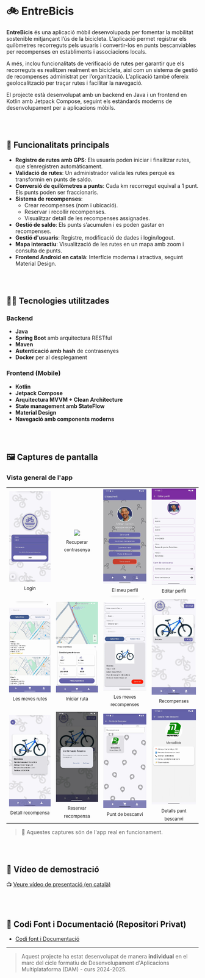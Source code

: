 # 🚲 EntreBicis

**EntreBicis** és una aplicació mòbil desenvolupada per fomentar la mobilitat sostenible mitjançant l’ús de la bicicleta. L’aplicació permet registrar els quilòmetres recorreguts pels usuaris i convertir-los en punts bescanviables per recompenses en establiments i associacions locals.

A més, inclou funcionalitats de verificació de rutes per garantir que els recorreguts es realitzen realment en bicicleta, així com un sistema de gestió de recompenses administrat per l’organització. L’aplicació també ofereix geolocalització per traçar rutes i facilitar la navegació.

El projecte està desenvolupat amb un backend en Java i un frontend en Kotlin amb Jetpack Compose, seguint els estàndards moderns de desenvolupament per a aplicacions mòbils.

<br><br>
## 📱 Funcionalitats principals

- **Registre de rutes amb GPS**: Els usuaris poden iniciar i finalitzar rutes, que s’enregistren automàticament.
- **Validació de rutes**: Un administrador valida les rutes perquè es transformin en punts de saldo.
- **Conversió de quilòmetres a punts**: Cada km recorregut equival a 1 punt. Els punts poden ser fraccionaris.
- **Sistema de recompenses**:
  - Crear recompenses (nom i ubicació).
  - Reservar i recollir recompenses.
  - Visualitzar detall de les recompenses assignades.
- **Gestió de saldo**: Els punts s’acumulen i es poden gastar en recompenses.
- **Gestió d'usuaris**: Registre, modificació de dades i login/logout.
- **Mapa interactiu**: Visualització de les rutes en un mapa amb zoom i consulta de punts.
- **Frontend Android en català**: Interfície moderna i atractiva, seguint Material Design.

<br><br>
## 🧑‍💻 Tecnologies utilitzades

### Backend
- **Java**
- **Spring Boot** amb arquitectura RESTful
- **Maven**
- **Autenticació amb hash** de contrasenyes
- **Docker** per al desplegament

### Frontend (Mobile)
- **Kotlin**
- **Jetpack Compose**
- **Arquitectura MVVM + Clean Architecture**
- **State management amb StateFlow**
- **Material Design**
- **Navegació amb components moderns**

<br><br>
## 🖼️ Captures de pantalla

### Vista general de l'app

<table>
  <tr>
    <td align="center">
      <img src="screenshots/Login.PNG" width="180"/><br>
      <sub>Login</sub>
    </td>
    <td align="center">
      <img src="screenshots/RecuperarContraseña.PNG" width="180"/><br>
      <sub>Recuperar contrasenya</sub>
    </td>
    <td align="center">
      <img src="screenshots/ElMeuPerfil.PNG" width="180"/><br>
      <sub>El meu perfil</sub>
    </td>
    <td align="center">
      <img src="screenshots/EditarPerfil.PNG" width="180"/><br>
      <sub>Editar perfil</sub>
    </td>
  </tr>
  <tr>
    <td align="center">
      <img src="screenshots/LesMevesRutes.PNG" width="180"/><br>
      <sub>Les meves rutes</sub>
    </td>
    <td align="center">
      <img src="screenshots/RutaIniciada.PNG" width="180"/><br>
      <sub>Iniciar ruta</sub>
    </td>
    <td align="center">
      <img src="screenshots/LesMevesReserves.PNG" width="180"/><br>
      <sub>Les meves recompenses</sub>
    </td>
    <td align="center">
      <img src="screenshots/Recompenses.PNG" width="180"/><br>
      <sub>Recompenses</sub>
    </td>
  </tr>
  <tr>
    <td align="center">
      <img src="screenshots/DetallRecompensa.PNG" width="180"/><br>
      <sub>Detall recompensa</sub>
    </td>
    <td align="center">
      <img src="screenshots/ReservarRecompensa.PNG" width="180"/><br>
      <sub>Reservar recompensa</sub>
    </td>
    <td align="center">
      <img src="screenshots/PuntDeBescanvi.PNG" width="180"/><br>
      <sub>Punt de bescanvi</sub>
    </td>
    <td align="center">
      <img src="screenshots/DetallsPuntBescanvi.PNG" width="180"/><br>
      <sub>Detalls punt bescanvi</sub>
    </td>
  </tr>
</table>

> 📸 Aquestes captures són de l'app real en funcionament.


<br><br>
## 🎥 Vídeo de demostració

📺 [Veure vídeo de presentació (en català)](https://drive.google.com/file/d/12OXJbUOP_mFEEN2-G7enPdad6RWxxcwq/view?usp=sharing)

<br><br>
## 📄 Codi Font i Documentació (Repositori Privat)

- [Codi font i Documentació](https://gitlab.com/ylopez7/entrebicis)

---

> Aquest projecte ha estat desenvolupat de manera **individual** en el marc del cicle formatiu de Desenvolupament d'Aplicacions Multiplataforma (DAM) - curs 2024-2025.

